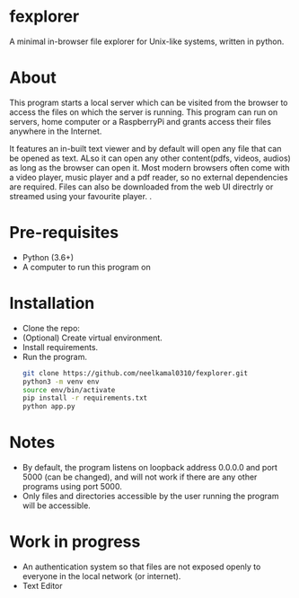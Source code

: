 # fexplorer
A minimal in-browser file explorer for Unix-like systems, written in python.

# About

This program starts a local server which can be visited from the browser to access the files on which the server is running. This program can run on servers, home computer or a RaspberryPi and grants access their files anywhere in the Internet.

It features an in-built text viewer and by default will open any file that can be opened as text. ALso it can open any other content(pdfs, videos, audios) as long as the browser can open it. Most modern browsers often come with a video player, music player and a pdf reader, so no external dependencies are required. Files can also be downloaded from the web UI directrly or streamed using your favourite player. .

# Pre-requisites

* Python (3.6+)
* A computer to run this program on

# Installation

* Clone the repo:
* (Optional) Create virtual environment.
* Install requirements.
* Run the program.
    ```bash
    git clone https://github.com/neelkamal0310/fexplorer.git
    python3 -m venv env
    source env/bin/activate
    pip install -r requirements.txt
    python app.py
    
    ```
    
# Notes

* By default, the program listens on loopback address 0.0.0.0 and port 5000 (can be changed), and will not work if there are any other programs using port 5000.
* Only files and directories accessible by the user running the program will be accessible.

# Work in progress

* An authentication system so that files are not exposed openly to everyone in the local network (or internet).
* Text Editor
